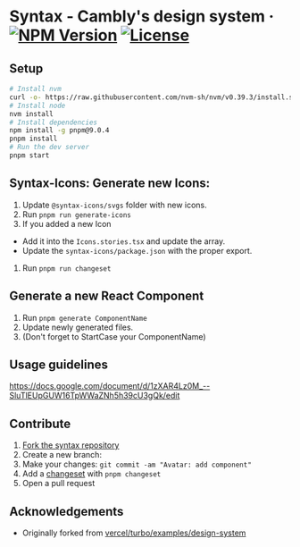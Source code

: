 # Syntax - Cambly's design system &middot; [![NPM Version](https://img.shields.io/npm/v/@cambly/syntax-core.svg)](https://www.npmjs.com/package/@cambly/syntax-core) [![License](https://img.shields.io/npm/l/@cambly/syntax-core?style=flat)](https://github.com/Cambly/syntax/blob/main/LICENSE)

## Setup

```bash
# Install nvm
curl -o- https://raw.githubusercontent.com/nvm-sh/nvm/v0.39.3/install.sh | bash
# Install node
nvm install
# Install dependencies
npm install -g pnpm@9.0.4
pnpm install
# Run the dev server
pnpm start
```

## Syntax-Icons: Generate new Icons:

1. Update `@syntax-icons/svgs` folder with new icons.
1. Run `pnpm run generate-icons`
1. If you added a new Icon

- Add it into the `Icons.stories.tsx` and update the array.
- Update the `syntax-icons/package.json` with the proper export.

1. Run `pnpm run changeset`

## Generate a new React Component

1. Run `pnpm generate ComponentName`
1. Update newly generated files.
1. (Don't forget to StartCase your ComponentName)

## Usage guidelines

https://docs.google.com/document/d/1zXAR4Lz0M_--SluTlEUpGUW16TpWWaZNh5h39cU3gQk/edit

## Contribute

1. [Fork the syntax repository](https://github.com/Cambly/syntax/fork)
1. Create a new branch:
1. Make your changes: `git commit -am "Avatar: add component"`
1. Add a [changeset](https://github.com/changesets/changesets#documentation) with `pnpm changeset`
1. Open a pull request

## Acknowledgements

- Originally forked from [vercel/turbo/examples/design-system](https://github.com/vercel/turbo/tree/main/examples/design-system)

```

```
